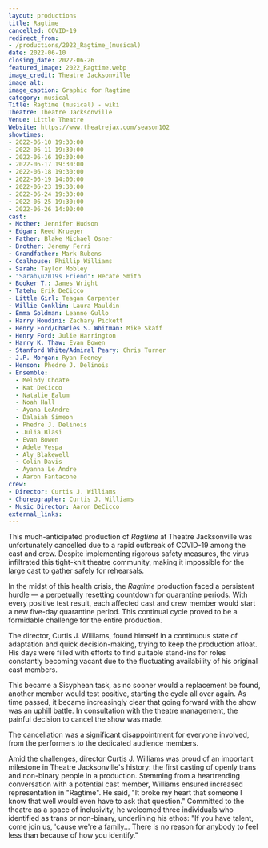 ```yaml
---
layout: productions
title: Ragtime
cancelled: COVID-19
redirect_from:
- /productions/2022_Ragtime_(musical)
date: 2022-06-10
closing_date: 2022-06-26
featured_image: 2022_Ragtime.webp
image_credit: Theatre Jacksonville
image_alt:
image_caption: Graphic for Ragtime
category: musical
Title: Ragtime (musical) - wiki
Theatre: Theatre Jacksonville
Venue: Little Theatre
Website: https://www.theatrejax.com/season102
showtimes:
- 2022-06-10 19:30:00
- 2022-06-11 19:30:00
- 2022-06-16 19:30:00
- 2022-06-17 19:30:00
- 2022-06-18 19:30:00
- 2022-06-19 14:00:00
- 2022-06-23 19:30:00
- 2022-06-24 19:30:00
- 2022-06-25 19:30:00
- 2022-06-26 14:00:00
cast:
- Mother: Jennifer Hudson
- Edgar: Reed Krueger
- Father: Blake Michael Osner
- Brother: Jeremy Ferri
- Grandfather: Mark Rubens
- Coalhouse: Phillip Williams
- Sarah: Taylor Mobley
- "Sarah\u2019s Friend": Hecate Smith
- Booker T.: James Wright
- Tateh: Erik DeCicco
- Little Girl: Teagan Carpenter
- Willie Conklin: Laura Mauldin
- Emma Goldman: Leanne Gullo
- Harry Houdini: Zachary Pickett
- Henry Ford/Charles S. Whitman: Mike Skaff
- Henry Ford: Julie Harrington
- Harry K. Thaw: Evan Bowen
- Stanford White/Admiral Peary: Chris Turner
- J.P. Morgan: Ryan Feeney
- Henson: Phedre J. Delinois
- Ensemble:
  - Melody Choate
  - Kat DeCicco
  - Natalie Ealum
  - Noah Hall
  - Ayana LeAndre
  - Dalaiah Simeon
  - Phedre J. Delinois
  - Julia Blasi
  - Evan Bowen
  - Adele Vespa
  - Aly Blakewell
  - Colin Davis
  - Ayanna Le Andre
  - Aaron Fantacone
crew:
- Director: Curtis J. Williams
- Choreographer: Curtis J. Williams
- Music Director: Aaron DeCicco
external_links:
---
```

This much-anticipated production of _Ragtime_ at Theatre Jacksonville was unfortunately cancelled due to a rapid outbreak of COVID-19 among the cast and crew. Despite implementing rigorous safety measures, the virus infiltrated this tight-knit theatre community, making it impossible for the large cast to gather safely for rehearsals.

In the midst of this health crisis, the _Ragtime_ production faced a persistent hurdle — a perpetually resetting countdown for quarantine periods. With every positive test result, each affected cast and crew member would start a new five-day quarantine period. This continual cycle proved to be a formidable challenge for the entire production.

The director, Curtis J. Williams, found himself in a continuous state of adaptation and quick decision-making, trying to keep the production afloat. His days were filled with efforts to find suitable stand-ins for roles constantly becoming vacant due to the fluctuating availability of his original cast members.

This became a Sisyphean task, as no sooner would a replacement be found, another member would test positive, starting the cycle all over again. As time passed, it became increasingly clear that going forward with the show was an uphill battle. In consultation with the theatre management, the painful decision to cancel the show was made.

The cancellation was a significant disappointment for everyone involved, from the performers to the dedicated audience members.

Amid the challenges, director Curtis J. Williams was proud of an important milestone in Theatre Jacksonville's history: the first casting of openly trans and non-binary people in a production. Stemming from a heartrending conversation with a potential cast member, Williams ensured increased representation in "Ragtime". He said, "It broke my heart that someone I know that well would even have to ask that question." Committed to the theatre as a space of inclusivity, he welcomed three individuals who identified as trans or non-binary, underlining his ethos: "If you have talent, come join us, 'cause we're a family... There is no reason for anybody to feel less than because of how you identify."